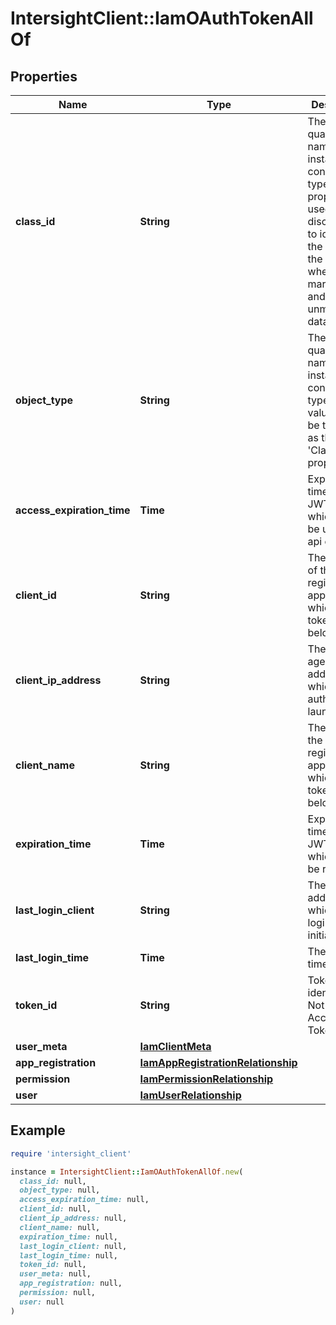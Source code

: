 # IntersightClient::IamOAuthTokenAllOf

## Properties

| Name | Type | Description | Notes |
| ---- | ---- | ----------- | ----- |
| **class_id** | **String** | The fully-qualified name of the instantiated, concrete type. This property is used as a discriminator to identify the type of the payload when marshaling and unmarshaling data. | [default to &#39;iam.OAuthToken&#39;] |
| **object_type** | **String** | The fully-qualified name of the instantiated, concrete type. The value should be the same as the &#39;ClassId&#39; property. | [default to &#39;iam.OAuthToken&#39;] |
| **access_expiration_time** | **Time** | Expiration time for the JWT token to which it can be used for api calls. | [optional][readonly] |
| **client_id** | **String** | The identifier of the registered application to which the token belongs. | [optional] |
| **client_ip_address** | **String** | The user agent IP address from which the auth token is launched. | [optional][readonly] |
| **client_name** | **String** | The name of the registered application to which the token belongs. | [optional] |
| **expiration_time** | **Time** | Expiration time for the JWT token to which it can be refreshed. | [optional][readonly] |
| **last_login_client** | **String** | The client address from which last login is initiated. | [optional][readonly] |
| **last_login_time** | **Time** | The last login time for user. | [optional][readonly] |
| **token_id** | **String** | Token identifier. Not the Access Token itself. | [optional][readonly] |
| **user_meta** | [**IamClientMeta**](IamClientMeta.md) |  | [optional] |
| **app_registration** | [**IamAppRegistrationRelationship**](IamAppRegistrationRelationship.md) |  | [optional] |
| **permission** | [**IamPermissionRelationship**](IamPermissionRelationship.md) |  | [optional] |
| **user** | [**IamUserRelationship**](IamUserRelationship.md) |  | [optional] |

## Example

```ruby
require 'intersight_client'

instance = IntersightClient::IamOAuthTokenAllOf.new(
  class_id: null,
  object_type: null,
  access_expiration_time: null,
  client_id: null,
  client_ip_address: null,
  client_name: null,
  expiration_time: null,
  last_login_client: null,
  last_login_time: null,
  token_id: null,
  user_meta: null,
  app_registration: null,
  permission: null,
  user: null
)
```

